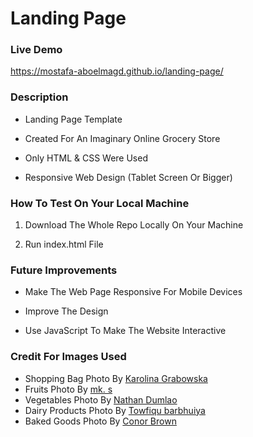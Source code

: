 # Landing Page

### Live Demo
https://mostafa-aboelmagd.github.io/landing-page/

### Description
* Landing Page Template

* Created For An Imaginary Online Grocery Store
  
* Only HTML & CSS Were Used

* Responsive Web Design (Tablet Screen Or Bigger)

### How To Test On Your Local Machine
1) Download The Whole Repo Locally On Your Machine
  
2) Run index.html File

### Future Improvements
* Make The Web Page Responsive For Mobile Devices

* Improve The Design

* Use JavaScript To Make The Website Interactive

### Credit For Images Used
* Shopping Bag Photo By <a href="https://www.pexels.com/photo/handbag-with-fresh-assorted-vegetables-on-table-4020557/">Karolina Grabowska</a>
* Fruits Photo By <a href="https://unsplash.com/@mk__s?utm_content=creditCopyText&utm_medium=referral&utm_source=unsplash">mk. s</a>
* Vegetables Photo By <a href="https://unsplash.com/@nate_dumlao?utm_content=creditCopyText&utm_medium=referral&utm_source=unsplash">Nathan Dumlao</a>
* Dairy Products Photo By <a href="https://unsplash.com/@towfiqu999999?utm_content=creditCopyText&utm_medium=referral&utm_source=unsplash">Towfiqu barbhuiya</a>
* Baked Goods Photo By <a href="https://unsplash.com/@commonboxturtle?utm_content=creditCopyText&utm_medium=referral&utm_source=unsplash">Conor Brown</a>  
